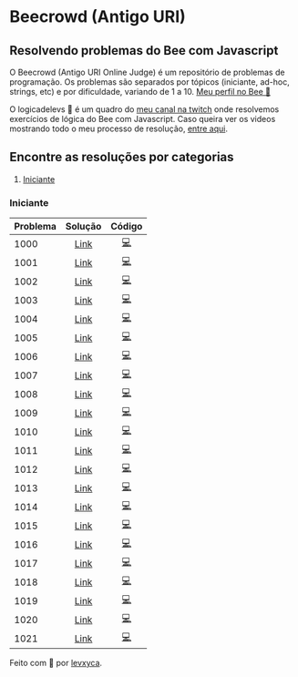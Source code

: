 # Beecrowd (Antigo URI)

## Resolvendo problemas do Bee com Javascript

O Beecrowd (Antigo URI Online Judge) é um repositório de problemas de programação. Os problemas são separados por tópicos (iniciante, ad-hoc, strings, etc) e por dificuldade, variando de 1 a 10. [Meu perfil no Bee 🔗](https://www.beecrowd.com.br/judge/pt/profile/565766)

O logicadelevs 🤔 é um quadro do [meu canal na twitch](https://www.twitch.tv/levxyca) onde resolvemos exercícios de lógica do Bee com Javascript. Caso queira ver os videos mostrando todo o meu processo de resolução, [entre aqui](https://www.twitch.tv/collections/Hrs-vix_lRbAcA).

## Encontre as resoluções por categorias

1. [Iniciante](#iniciante)

### Iniciante [](#iniciante)

| Problema |                  Solução                  |         Código          |
| -------- | :---------------------------------------: | :---------------------: |
| 1000     | [Link](iniciante/logic/solutions/1000.md) | [💻](iniciante/1000.js) |
| 1001     | [Link](iniciante/logic/solutions/1001.md) | [💻](iniciante/1001.js) |
| 1002     | [Link](iniciante/logic/solutions/1002.md) | [💻](iniciante/1002.js) |
| 1003     | [Link](iniciante/logic/solutions/1003.md) | [💻](iniciante/1003.js) |
| 1004     | [Link](iniciante/logic/solutions/1004.md) | [💻](iniciante/1004.js) |
| 1005     | [Link](iniciante/logic/solutions/1005.md) | [💻](iniciante/1005.js) |
| 1006     | [Link](iniciante/logic/solutions/1006.md) | [💻](iniciante/1006.js) |
| 1007     | [Link](iniciante/logic/solutions/1007.md) | [💻](iniciante/1007.js) |
| 1008     | [Link](iniciante/logic/solutions/1008.md) | [💻](iniciante/1008.js) |
| 1009     | [Link](iniciante/logic/solutions/1009.md) | [💻](iniciante/1009.js) |
| 1010     | [Link](iniciante/logic/solutions/1010.md) | [💻](iniciante/1010.js) |
| 1011     | [Link](iniciante/logic/solutions/1011.md) | [💻](iniciante/1011.js) |
| 1012     | [Link](iniciante/logic/solutions/1012.md) | [💻](iniciante/1012.js) |
| 1013     | [Link](iniciante/logic/solutions/1013.md) | [💻](iniciante/1013.js) |
| 1014     | [Link](iniciante/logic/solutions/1014.md) | [💻](iniciante/1014.js) |
| 1015     | [Link](iniciante/logic/solutions/1015.md) | [💻](iniciante/1015.js) |
| 1016     | [Link](iniciante/logic/solutions/1016.md) | [💻](iniciante/1016.js) |
| 1017     | [Link](iniciante/logic/solutions/1017.md) | [💻](iniciante/1017.js) |
| 1018     | [Link](iniciante/logic/solutions/1018.md) | [💻](iniciante/1018.js) |
| 1019     | [Link](iniciante/logic/solutions/1019.md) | [💻](iniciante/1019.js) |
| 1020     | [Link](iniciante/logic/solutions/1020.md) | [💻](iniciante/1020.js) |
| 1021     | [Link](iniciante/logic/solutions/1021.md) | [💻](iniciante/1021.js) |

Feito com 💙 por [levxyca](https://levxyca.com/).